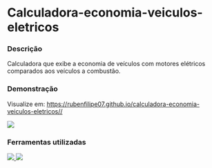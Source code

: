 # Calculadora-economia-veiculos-eletricos

<h3>Descrição</h3>
Calculadora que exibe a economia de veículos com motores elétricos comparados aos veículos a combustão.

<h3>Demonstração</h3>
<p>Visualize em: <a href="https://rubenfilipe07.github.io/calculadora-economia-veiculos-eletricos/">https://rubenfilipe07.github.io/calculadora-economia-veiculos-eletricos//</a></p>

<a href="https://rubenfilipe07.github.io/calculadora-economia-veiculos-eletricos/">
  <img src="https://user-images.githubusercontent.com/53026536/138585517-3c61fe2c-481c-4dde-a505-02117874eabb.png" /> 
</a>

<h3>Ferramentas utilizadas</h3>

<p align='left'>
  <a href="https://reactjs.org/">
    <img src="https://img.shields.io/badge/React-20232A?style=for-the-badge&logo=react&logoColor=61DAFB" />
  </a>
  
  <a href="https://react-bootstrap.github.io/">
    <img src="https://img.shields.io/badge/React%20Bootstrap-563D7C?style=for-the-badge&logo=bootstrap&logoColor=white" />
  </a>
</p>
